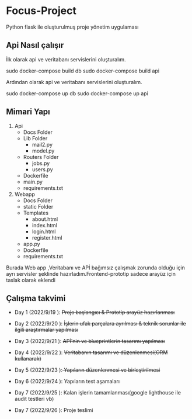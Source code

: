 # Focus-Project
Python flask ile oluşturulmuş proje yönetim uygulaması


## Api Nasıl çalışır 
İlk olarak api ve veritabanı servislerini oluşturalım.

sudo docker-compose build db
sudo docker-compose build api

Ardından olarak api ve veritabanı servislerini oluşturalım.

sudo docker-compose up db
sudo docker-compose up api

## Mimari Yapı


1. Api
    * Docs Folder
    * Lib  Folder
        - mail2.py
        - model.py
    * Routers Folder
         - jobs.py
         - users.py
    * Dockerfile
    * main.py
    * requirements.txt
2. Webapp
    * Docs Folder
    * static Folder
    * Templates
         - about.html
         - index.html
         - login.html
         - register.html
    * app.py
    * Dockerfile
    * requirements.txt



Burada Web app ,Veritabanı ve APİ bağımsız çalışmak zorunda olduğu için ayrı  servisler şeklinde  hazırladım.Frontend-prototip sadece arayüz için taslak olarak eklendi

 



## Çalışma takvimi

* Day 1 (2022/9/19 ): <s>Proje başlangıcı &  Prototip arayüz hazırlanması</s>
* Day 2 (2022/9/20 ): <s>İşlerin ufak parçalara ayrılması & teknik sorunlar ile ilgili araştırmalar yapılması </s>

* Day 3 (2022/9/21 ): <s>APİ'nin ve blueprintlerin tasarımı yapılması</s>

* Day 4 (2022/9/22 ): <s>Veritabanın tasarımı ve düzenlenmesi(ORM kullanarak)</s>

* Day 5 (2022/9/23 ):<s> Yapıların düzenlenmesi ve birleştirilmesi </s>

* Day 6 (2022/9/24 ): Yapıların test aşamaları

* Day 7 (2022/9/25 ): Kalan işlerin tamamlanması(google lighthouse ile audit testleri vb)
* Day 7 (2022/9/26 ): Proje teslimi
